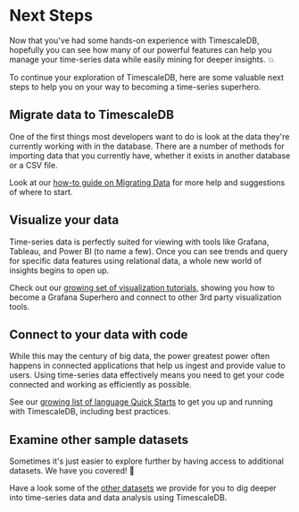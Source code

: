 # Next Steps

Now that you've had some hands-on experience with TimescaleDB, hopefully you can 
see how many of our powerful features can help you manage your time-series data
while easily mining for deeper insights. 💥

To continue your exploration of TimescaleDB, here are some valuable next steps
to help you on your way to becoming a time-series superhero.


## Migrate data to TimescaleDB

One of the first things most developers want to do is look at the data they're
currently working with in the database. There are a number of methods for 
importing data that you currently have, whether it exists in another database
or a CSV file.

Look at our [how-to guide on Migrating Data][migrate-data] for more help and suggestions of 
where to start.


## Visualize your data

Time-series data is perfectly suited for viewing with tools like Grafana, 
Tableau, and Power BI (to name a few). Once you can see trends and query
for specific data features using relational data, a whole new world of insights
begins to open up.

Check out our [growing set of visualization tutorials][visualize-data], showing you how to become a Grafana 
Superhero and connect to other 3rd party visualization tools.


## Connect to your data with code

While this may the century of big data, the power greatest power often happens
in connected applications that help us ingest and provide value to users. Using
time-series data effectively means you need to get your code connected and 
working as efficiently as possible. 

See our [growing list of language Quick Starts][connect-with-code] to get you up and running with
TimescaleDB, including best practices.

## Examine other sample datasets

Sometimes it's just easier to explore further by having access to additional
datasets. We have you covered! 🙌

Have a look some of the [other datasets][sample-data] we provide for you to dig deeper into
time-series data and data analysis using TimescaleDB.


[migrate-data]: /how-to-guides/migrate-data/
[visualize-data]: /tutorials/grafana/
[connect-with-code]: /tutorials/quick-starts/
[sample-data]: /tutorials/sample-datasets/